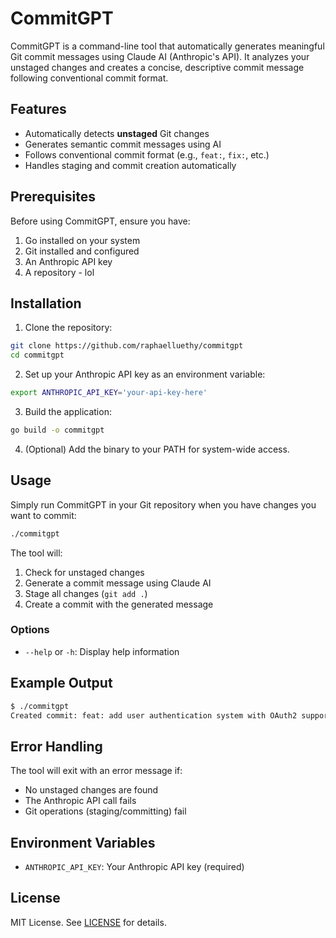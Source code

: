 # CommitGPT

CommitGPT is a command-line tool that automatically generates meaningful Git commit messages using Claude AI (Anthropic's API). It analyzes your unstaged changes and creates a concise, descriptive commit message following conventional commit format.

## Features

- Automatically detects **unstaged** Git changes
- Generates semantic commit messages using AI
- Follows conventional commit format (e.g., `feat:`, `fix:`, etc.)
- Handles staging and commit creation automatically

## Prerequisites

Before using CommitGPT, ensure you have:

1. Go installed on your system
2. Git installed and configured
3. An Anthropic API key
4. A repository - lol

## Installation

1. Clone the repository:
```bash
git clone https://github.com/raphaelluethy/commitgpt
cd commitgpt
```

2. Set up your Anthropic API key as an environment variable:
```bash
export ANTHROPIC_API_KEY='your-api-key-here'
```

3. Build the application:
```bash
go build -o commitgpt
```

4. (Optional) Add the binary to your PATH for system-wide access.

## Usage

Simply run CommitGPT in your Git repository when you have changes you want to commit:

```bash
./commitgpt
```

The tool will:
1. Check for unstaged changes
2. Generate a commit message using Claude AI
3. Stage all changes (`git add .`)
4. Create a commit with the generated message

### Options

- `--help` or `-h`: Display help information

## Example Output

```bash
$ ./commitgpt
Created commit: feat: add user authentication system with OAuth2 support
```

## Error Handling

The tool will exit with an error message if:
- No unstaged changes are found
- The Anthropic API call fails
- Git operations (staging/committing) fail

## Environment Variables

- `ANTHROPIC_API_KEY`: Your Anthropic API key (required)

## License

MIT License. See [LICENSE](LICENSE) for details.
